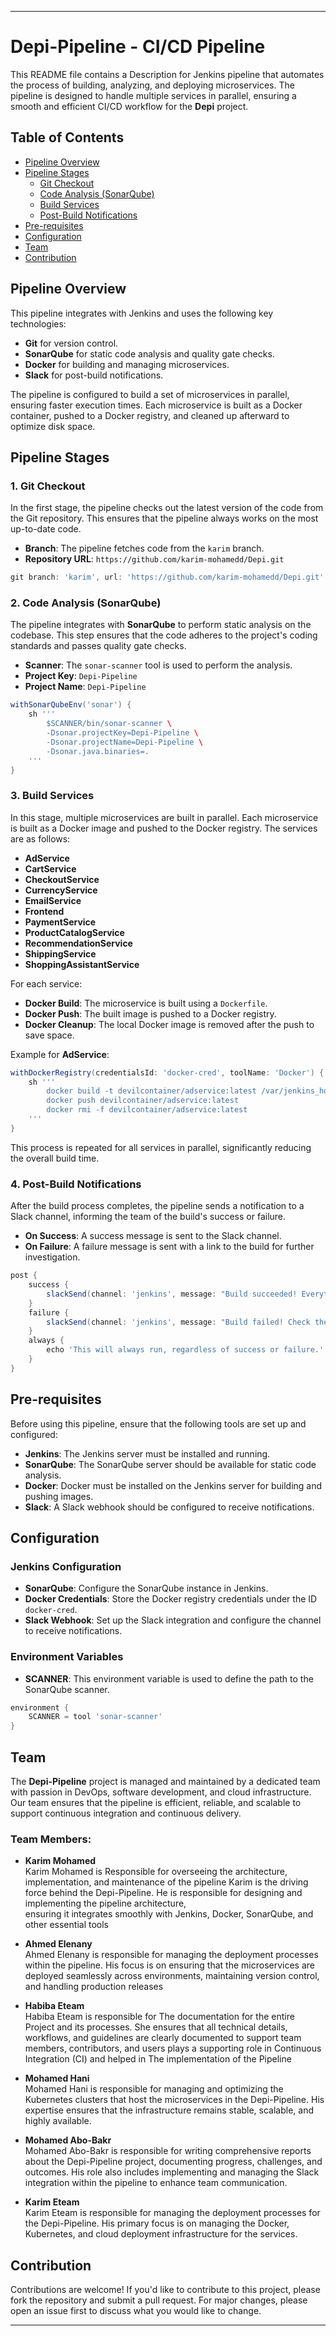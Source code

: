 
---

# Depi-Pipeline - CI/CD Pipeline

This README file contains a Description for Jenkins pipeline that automates the process of building, analyzing, and deploying microservices. The pipeline is designed to handle multiple services in parallel, ensuring a smooth and efficient CI/CD workflow for the **Depi** project.

## Table of Contents
- [Pipeline Overview](#pipeline-overview)
- [Pipeline Stages](#pipeline-stages)
  - [Git Checkout](#git-checkout)
  - [Code Analysis (SonarQube)](#code-analysis-sonarqube)
  - [Build Services](#build-services)
  - [Post-Build Notifications](#post-build-notifications)
- [Pre-requisites](#pre-requisites)
- [Configuration](#configuration)
- [Team](#team)
- [Contribution](#contribution)

## Pipeline Overview

This pipeline integrates with Jenkins and uses the following key technologies:
- **Git** for version control.
- **SonarQube** for static code analysis and quality gate checks.
- **Docker** for building and managing microservices.
- **Slack** for post-build notifications.

The pipeline is configured to build a set of microservices in parallel, ensuring faster execution times. Each microservice is built as a Docker container, pushed to a Docker registry, and cleaned up afterward to optimize disk space.

## Pipeline Stages

### 1. Git Checkout
In the first stage, the pipeline checks out the latest version of the code from the Git repository. This ensures that the pipeline always works on the most up-to-date code.

- **Branch**: The pipeline fetches code from the `karim` branch.
- **Repository URL**: `https://github.com/karim-mohamedd/Depi.git`

```groovy
git branch: 'karim', url: 'https://github.com/karim-mohamedd/Depi.git'
```

### 2. Code Analysis (SonarQube)
The pipeline integrates with **SonarQube** to perform static analysis on the codebase. This step ensures that the code adheres to the project's coding standards and passes quality gate checks.

- **Scanner**: The `sonar-scanner` tool is used to perform the analysis.
- **Project Key**: `Depi-Pipeline`
- **Project Name**: `Depi-Pipeline`

```groovy
withSonarQubeEnv('sonar') {
    sh '''
        $SCANNER/bin/sonar-scanner \
        -Dsonar.projectKey=Depi-Pipeline \
        -Dsonar.projectName=Depi-Pipeline \
        -Dsonar.java.binaries=.
    '''
}
```

### 3. Build Services
In this stage, multiple microservices are built in parallel. Each microservice is built as a Docker image and pushed to the Docker registry. The services are as follows:

- **AdService**
- **CartService**
- **CheckoutService**
- **CurrencyService**
- **EmailService**
- **Frontend**
- **PaymentService**
- **ProductCatalogService**
- **RecommendationService**
- **ShippingService**
- **ShoppingAssistantService**

For each service:
- **Docker Build**: The microservice is built using a `Dockerfile`.
- **Docker Push**: The built image is pushed to a Docker registry.
- **Docker Cleanup**: The local Docker image is removed after the push to save space.

Example for **AdService**:
```groovy
withDockerRegistry(credentialsId: 'docker-cred', toolName: 'Docker') {
    sh '''
        docker build -t devilcontainer/adservice:latest /var/jenkins_home/workspace/Depi-Pipeline/src/adservice
        docker push devilcontainer/adservice:latest
        docker rmi -f devilcontainer/adservice:latest
    '''
}
```

This process is repeated for all services in parallel, significantly reducing the overall build time.

### 4. Post-Build Notifications
After the build process completes, the pipeline sends a notification to a Slack channel, informing the team of the build's success or failure.

- **On Success**: A success message is sent to the Slack channel.
- **On Failure**: A failure message is sent with a link to the build for further investigation.

```groovy
post {
    success {
        slackSend(channel: 'jenkins', message: "Build succeeded! Everything is ok: ${env.JOB_NAME} #${env.BUILD_NUMBER}")
    }
    failure {
        slackSend(channel: 'jenkins', message: "Build failed! Check the error: ${env.JOB_NAME} #${env.BUILD_NUMBER}")
    }
    always {
        echo 'This will always run, regardless of success or failure.'
    }
}
```

## Pre-requisites
Before using this pipeline, ensure that the following tools are set up and configured:
- **Jenkins**: The Jenkins server must be installed and running.
- **SonarQube**: The SonarQube server should be available for static code analysis.
- **Docker**: Docker must be installed on the Jenkins server for building and pushing images.
- **Slack**: A Slack webhook should be configured to receive notifications.

## Configuration

### Jenkins Configuration
- **SonarQube**: Configure the SonarQube instance in Jenkins.
- **Docker Credentials**: Store the Docker registry credentials under the ID `docker-cred`.
- **Slack Webhook**: Set up the Slack integration and configure the channel to receive notifications.

### Environment Variables
- **SCANNER**: This environment variable is used to define the path to the SonarQube scanner.

```groovy
environment {
    SCANNER = tool 'sonar-scanner'
}
```

## Team

The **Depi-Pipeline** project is managed and maintained by a dedicated team with passion in DevOps, software development, and cloud infrastructure. Our team ensures that the pipeline is efficient, reliable, and scalable to support continuous integration and continuous delivery.

### Team Members:
- **Karim Mohamed**   
  Karim Mohamed is Responsible for overseeing the architecture, implementation, and maintenance of the pipeline
  Karim is the driving force behind the Depi-Pipeline. He is responsible for designing and implementing the pipeline architecture,     
  ensuring it integrates smoothly with Jenkins, Docker, SonarQube, and other essential tools

- **Ahmed Elenany**  
  Ahmed Elenany is responsible for managing the deployment processes within the pipeline. His focus is on ensuring that the microservices are deployed seamlessly across environments, maintaining version control, and handling production releases

- **Habiba Eteam**   
  Habiba Eteam is responsible for The documentation for the entire Project and its processes. She ensures that all technical details, workflows, and guidelines are clearly documented to support team members, contributors, and users plays a supporting role in Continuous Integration (CI) and helped in The implementation of the Pipeline 
  
- **Mohamed Hani**   
 Mohamed Hani is responsible for managing and optimizing the Kubernetes clusters that host the microservices in the Depi-Pipeline. His expertise ensures that the infrastructure remains stable, scalable, and highly available.

- **Mohamed Abo-Bakr**   
 Mohamed Abo-Bakr is responsible for writing comprehensive reports about the Depi-Pipeline project, documenting progress, challenges, and outcomes. His role also includes implementing and managing the Slack integration within the pipeline to enhance team communication.

- **Karim Eteam**   
 Karim Eteam is responsible for managing the deployment processes for the Depi-Pipeline. His primary focus is on managing the Docker, Kubernetes, and cloud deployment infrastructure for the services.
  


## Contribution
Contributions are welcome! If you'd like to contribute to this project, please fork the repository and submit a pull request. For major changes, please open an issue first to discuss what you would like to change.


---
